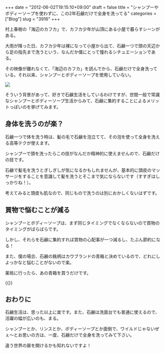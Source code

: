 +++
date = "2012-06-02T19:15:10+09:00"
draft = false
title = "シャンプーやボディーソープを使わずに、この2年石鹸だけで全身を洗ってる"
categories = ["Blog"]
slug = "3916"
+++

村上春樹の「海辺のカフカ」で、カフカ少年が山頂にある小屋で暮らすシーンがある。

大雨が降った日、カフカ少年は裸になって小屋から出て、石鹸一つで頭の天辺から足の指先まで洗うという、なんだか僕にとって憧れるシチュエーションである。

その映像が離れなくて、「海辺のカフカ」を読んでから、石鹸だけで全身洗っている。それ以来、シャンプーとボディーソープを使用していない。

![](/images/2012/06/3916_1.jpg)

そういう背景があって、好きで石鹸生活をしているわけですが、世間一般で常識なシャンプーとボディーソープ生活からみて、石鹸に集約することによるメリットっぽいのを挙げてみます。

## 身体を洗うのが楽？

石鹸一つで体を洗う時は、髪の毛で石鹸を泡立てて、その泡を使って全身を洗える高等テクが使えます。

シャンプーで頭を洗ったらこの技がなんだか精神的に使えませんので、石鹸だけの技です。

石鹸で髪毛を洗うとぎしぎしが気になるかもしれませんが、基本的に頭皮のマッサージをすることを意識して髪を洗うとそこまで気にならないです（すすぎはしっかりね！）。

考えてみると頭皮も肌なので、同じもので洗うのは別におかしくないはずです。

## 買物で悩むことが減る

シャンプーとボディーソープは、まず同じタイミングでなくならないので買物のタイミングがばらばらです。

しかし、それらを石鹸に集約すれば買物の心配事が一つ減るし、たぶん節約になる！

また、僕の場合、石鹸の銘柄はカウブランドの青箱と決めているので、どれにしよっかなと悩むことがないので楽。

薬局に行ったら、あの青箱を買うだけです。

{{<amazon id="B000FQN8AI" title="カウブランド石鹸 青箱バスサイズ135g*6個" src="http://ecx.images-amazon.com/images/I/31nZ-lFtEML._SL160_.jpg">}}

## おわりに

石鹸生活は、思った以上に楽です。また、石鹸は洗面台でも普通に使えるので、活躍の幅が広いのも、まる。

シャンプーとか、リンスとか、ボディーソープとか面倒で、ワイルドじゃないぜぇ〜とお思いの方は、一度、石鹸だけで全身を洗ってみて下さい。

違う世界の扉を開けるかも知れないですよ！
